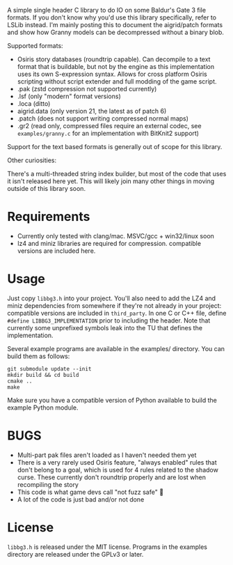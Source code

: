 A simple single header C library to do IO on some Baldur's Gate 3 file formats.
If you don't know why you'd use this library specifically, refer to LSLib
instead. I'm mainly posting this to document the aigrid/patch formats and show
how Granny models can be decompressed without a binary blob.

Supported formats:

- Osiris story databases (roundtrip capable). Can decompile to a text format
  that is buildable, but not by the engine as this implementation uses its own
  S-expression syntax. Allows for cross platform Osiris scripting without script
  extender and full modding of the game script.
- .pak (zstd compression not supported currently)
- .lsf (only "modern" format versions)
- .loca (ditto)
- aigrid.data (only version 21, the latest as of patch 6)
- .patch (does not support writing compressed normal maps)
- .gr2 (read only, compressed files require an external codec, see
  `examples/granny.c` for an implementation with BitKnit2 support)

Support for the text based formats is generally out of scope for this library.

Other curiosities:

There's a multi-threaded string index builder, but most of the code that uses it
isn't released here yet. This will likely join many other things in moving
outside of this library soon.

# Requirements

- Currently only tested with clang/mac. MSVC/gcc + win32/linux soon
- lz4 and miniz libraries are required for compression. compatible versions are
  included here.

# Usage

Just copy `libbg3.h` into your project. You'll also need to add the LZ4 and
miniz dependencies from somewhere if they're not already in your project:
compatible versions are included in `third_party`. In one C or C++ file, define
`#define LIBBG3_IMPLEMENTATION` prior to including the header. Note that
currently some unprefixed symbols leak into the TU that defines the
implementation.

Several example programs are available in the examples/ directory. You can build
them as follows:

```
git submodule update --init
mkdir build && cd build
cmake ..
make
```

Make sure you have a compatible version of Python available to build the example
Python module.

# BUGS

- Multi-part pak files aren't loaded as I haven't needed them yet
- There is a very rarely used Osiris feature, "always enabled" rules that don't
  belong to a goal, which is used for 4 rules related to the shadow curse. These
  currently don't roundtrip properly and are lost when recompiling the story
- This code is what game devs call "not fuzz safe" 🤣
- A lot of the code is just bad and/or not done

# License

`libbg3.h` is released under the MIT license. Programs in the examples directory
are released under the GPLv3 or later.

